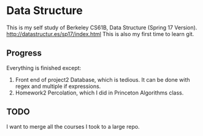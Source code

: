 # Data Structure

This is my self study of Berkeley CS61B, Data Structure (Spring 17 Version). http://datastructur.es/sp17/index.html This is also my first time to learn git.

## Progress

Everything is finished except:
1. Front end of project2 Database, which is tedious. It can be done with regex and multiple if expressions.
1. Homework2 Percolation, which I did in Princeton Algorithms class.

## TODO

I want to merge all the courses I took to a large repo.
